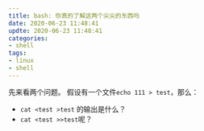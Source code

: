 ```yaml
---
title: bash: 你真的了解这两个尖尖的东西吗
date: 2020-06-23 11:48:41
updte: 2020-06-23 11:48:41
categories:
- shell
tags:
- linux
- shell
---
```

先来看两个问题。
假设有一个文件`echo 111 > test`，那么：
- `cat <test >test` 的输出是什么？
- `cat <test >>test`呢？

<!--more-->



